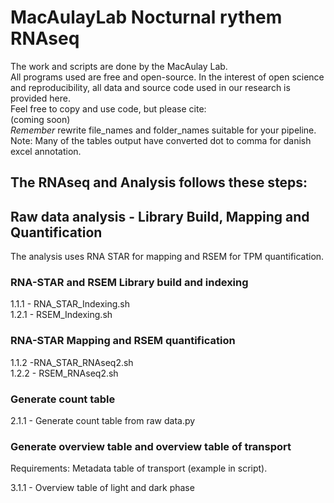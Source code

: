 # MacAulayLab Nocturnal rythem RNAseq
The work and scripts are done by the MacAulay Lab.\
All programs used are free and open-source.
In the interest of open science and reproducibility, all data and source code used in our research is provided here.\
Feel free to copy and use code, but please cite:\
(coming soon) \
*Remember* rewrite file_names and folder_names suitable for your pipeline.\
Note: Many of the tables output have converted dot to comma for danish excel annotation.

## The RNAseq and Analysis follows these steps:
## Raw data analysis - Library Build, Mapping and Quantification ##
The analysis uses RNA STAR for mapping and RSEM for TPM quantification.
### RNA-STAR and RSEM Library build and indexing ###

1.1.1 - RNA_STAR_Indexing.sh \
1.2.1 - RSEM_Indexing.sh

### RNA-STAR Mapping and RSEM quantification ###

1.1.2 -RNA_STAR_RNAseq2.sh \
1.2.2 - RSEM_RNAseq2.sh

### Generate count table ###

2.1.1 - Generate count table from raw data.py 

### Generate overview table and overview table of transport ###
Requirements:
Metadata table of transport (example in script). 

3.1.1 - Overview table of light and dark phase
